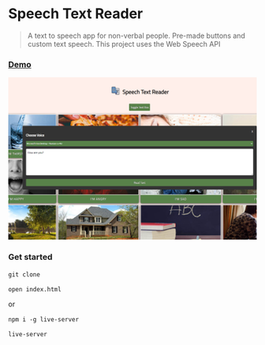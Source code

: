 # Speech Text Reader

> A text to speech app for non-verbal people. Pre-made buttons and custom text speech. This project uses the Web Speech API

### [Demo](http://text-speech-reader.surge.sh)
[![IMAGE ALT TEXT HERE](./screen.png)](https://radikal.ru/video/l9drNIghfA5)

### Get started

```shell script
git clone
```
```shell script
open index.html
```
or
```shell script
npm i -g live-server
```
```shell script
live-server
```